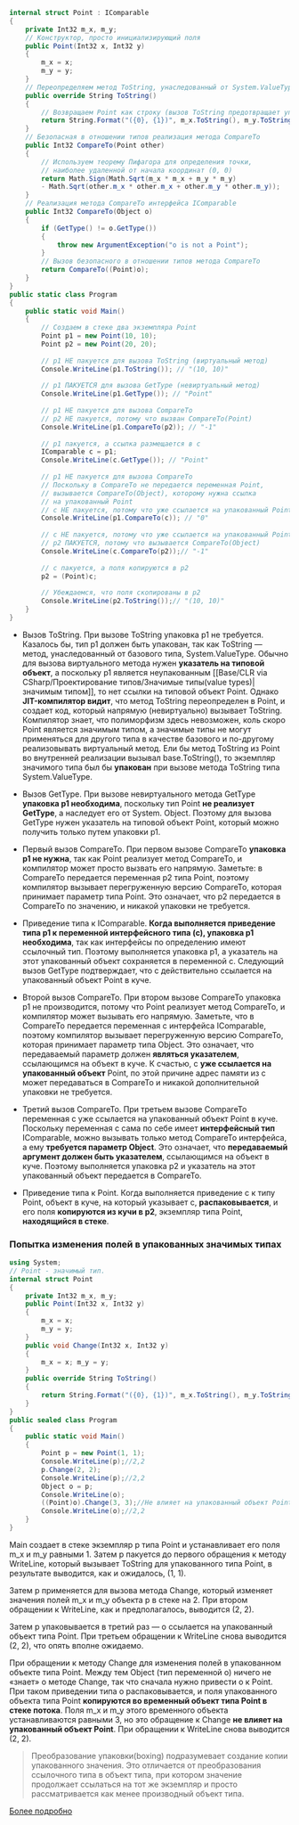 ```csharp
internal struct Point : IComparable
{
	private Int32 m_x, m_y;
	// Конструктор, просто инициализирующий поля
	public Point(Int32 x, Int32 y)
	{
		m_x = x;
		m_y = y;
	}
	// Переопределяем метод ToString, унаследованный от System.ValueType
	public override String ToString()
	{
		// Возвращаем Point как строку (вызов ToString предотвращает упаковку)
		return String.Format("({0}, {1})", m_x.ToString(), m_y.ToString());
	}
	// Безопасная в отношении типов реализация метода CompareTo
	public Int32 CompareTo(Point other)
	{
		// Используем теорему Пифагора для определения точки,
		// наиболее удаленной от начала координат (0, 0)
		return Math.Sign(Math.Sqrt(m_x * m_x + m_y * m_y)
		- Math.Sqrt(other.m_x * other.m_x + other.m_y * other.m_y));
	}
	// Реализация метода CompareTo интерфейса IComparable
	public Int32 CompareTo(Object o)
	{
		if (GetType() != o.GetType())
		{
			throw new ArgumentException("o is not a Point");
		}
		// Вызов безопасного в отношении типов метода CompareTo
		return CompareTo((Point)o);
	}
}
public static class Program
{
	public static void Main()
	{
		// Создаем в стеке два экземпляра Point
		Point p1 = new Point(10, 10);
		Point p2 = new Point(20, 20);
		
		// p1 НЕ пакуется для вызова ToString (виртуальный метод)
		Console.WriteLine(p1.ToString()); // "(10, 10)"
										  
		// p1 ПАКУЕТСЯ для вызова GetType (невиртуальный метод)
		Console.WriteLine(p1.GetType()); // "Point"
		
		// p1 НЕ пакуется для вызова CompareTo
		// p2 НЕ пакуется, потому что вызван CompareTo(Point)
		Console.WriteLine(p1.CompareTo(p2)); // "-1"
		
		// p1 пакуется, а ссылка размещается в c
		IComparable c = p1;
		Console.WriteLine(c.GetType()); // "Point"
		
		// p1 НЕ пакуется для вызова CompareTo
	    // Поскольку в CompareTo не передается переменная Point,
		// вызывается CompareTo(Object), которому нужна ссылка
		// на упакованный Point
		// c НЕ пакуется, потому что уже ссылается на упакованный Point
		Console.WriteLine(p1.CompareTo(c)); // "0"
		
		// c НЕ пакуется, потому что уже ссылается на упакованный Point
		// p2 ПАКУЕТСЯ, потому что вызывается CompareTo(Object)
		Console.WriteLine(c.CompareTo(p2));// "-1"
		
		// c пакуется, а поля копируются в p2
		p2 = (Point)c;
		
		// Убеждаемся, что поля скопированы в p2
		Console.WriteLine(p2.ToString());// "(10, 10)"
	}
}
```

- Вызов ToString. При вызове ToString упаковка p1 не требуется. Казалось бы, тип p1 должен быть упакован, так как ToString — метод, унаследованный от базового типа, System.ValueType. Обычно для вызова виртуального метода нужен **указатель на типовой объект**, а поскольку p1 является неупакованным [[Base/CLR via CSharp/Проектирование типов/Значимые типы(value types)\|значимым типом]], то нет ссылки на типовой объект Point. Однако **JIT-компилятор видит**, что метод ToString переопределен в Point, и создает код, который напрямую (невиртуально) вызывает ToString. Компилятор знает, что полиморфизм здесь невозможен, коль скоро Point является значимым типом, а значимые типы не могут применяться для другого типа в качестве базового и по-другому реализовывать виртуальный метод. Ели бы метод ToString из Point во внутренней реализации вызывал base.ToString(), то экземпляр значимого типа был бы **упакован** при вызове метода ToString типа System.ValueType. 

- Вызов GetType. При вызове невиртуального метода GetType **упаковка p1 необходима**, поскольку тип Point **не реализует GetType**, а наследует его от System. Object. Поэтому для вызова GetType нужен указатель на типовой объект Point, который можно получить только путем упаковки p1. 

- Первый вызов CompareTo. При первом вызове CompareTo **упаковка p1 не нужна**, так как Point реализует метод CompareTo, и компилятор может просто вызвать его напрямую. Заметьте: в CompareTo передается переменная p2 типа Point, поэтому компилятор вызывает перегруженную версию CompareTo, которая принимает параметр типа Point. Это означает, что p2 передается в CompareTo по значению, и никакой упаковки не требуется. 

- Приведение типа к IComparable. **Когда выполняется приведение типа p1 к переменной интерфейсного типа (с), упаковка p1 необходима**, так как интерфейсы по определению имеют ссылочный тип. Поэтому выполняется упаковка p1, а указатель на этот упакованный объект сохраняется в переменной c. Следующий вызов GetType подтверждает, что c действительно ссылается на упакованный объект Point в куче. 

- Второй вызов CompareTo. При втором вызове CompareTo упаковка p1 не производится, потому что Point реализует метод CompareTo, и компилятор может вызывать его напрямую. Заметьте, что в CompareTo передается переменная с интерфейса IComparable, поэтому компилятор вызывает перегруженную версию CompareTo, которая принимает параметр типа Object. Это означает, что передаваемый параметр должен **являться указателем**, ссылающимся на объект в куче. К счастью, с **уже ссылается на упакованный объект** Point, по этой причине адрес памяти из c может передаваться в CompareTo и никакой дополнительной упаковки не требуется. 

- Третий вызов CompareTo. При третьем вызове CompareTo переменная c уже ссылается на упакованный объект Point в куче. Поскольку переменная c сама по себе имеет **интерфейсный тип** IComparable, можно вызывать только метод CompareTo интерфейса, а ему **требуется параметр Object**. Это означает, что **передаваемый аргумент должен быть указателем**, ссылающимся на объект в куче. Поэтому выполняется упаковка p2 и указатель на этот упакованный объект передается в CompareTo. 

- Приведение типа к Point. Когда выполняется приведение c к типу Point, объект в куче, на который указывает c, **распаковывается**, и его поля **копируются из кучи в p2**, экземпляр типа Point, **находящийся в стеке**. 


### Попытка изменения полей в упакованных значимых типах

```csharp
using System;
// Point - значимый тип.
internal struct Point
{
	private Int32 m_x, m_y;
	public Point(Int32 x, Int32 y)
	{
		m_x = x;
		m_y = y;
	}
	public void Change(Int32 x, Int32 y)
	{
		m_x = x; m_y = y;
	}
	public override String ToString()
	{
		return String.Format("({0}, {1})", m_x.ToString(), m_y.ToString());
	}
}
public sealed class Program
{
	public static void Main()
	{
		Point p = new Point(1, 1);
		Console.WriteLine(p);//2,2
		p.Change(2, 2);
		Console.WriteLine(p);//2,2
		Object o = p;
		Console.WriteLine(o);
		((Point)o).Change(3, 3);//Не влияет на упакованный объект Point
		Console.WriteLine(o);//2,2
	}
}
```


Main создает в стеке экземпляр p типа Point и устанавливает его поля m_x и m_y равными 1. 
Затем p пакуется до первого обращения к методу WriteLine, который вызывает ToString для упакованного типа Point, в результате выводится, как и ожидалось, (1, 1). 

Затем p применяется для вызова метода Change, который изменяет значения полей m_x и m_y объекта p в стеке на 2. При втором обращении к WriteLine, как и предполагалось, выводится (2, 2). 

Затем p упаковывается в третий раз — o ссылается на упакованный объект типа Point. При третьем обращении к WriteLine снова выводится (2, 2), что опять вполне ожидаемо. 

При обращении к методу Change для изменения полей в упакованном объекте типа Point. Между тем Object (тип переменной o) ничего не «знает» о методе Change, так что сначала нужно привести o к Point. При таком приведении типа o распаковывается, и поля упакованного объекта типа Point **копируются во временный объект типа Point в стеке потока**. Поля m_x и m_y этого временного объекта устанавливаются равными 3, но это обращение к Change **не влияет на упакованный объект Point**. При обращении к WriteLine снова выводится (2, 2). 


>Преобразование упаковки(boxing) подразумевает создание копии упакованного значения. Это отличается от преобразования ссылочного типа в объект типа, при котором значение продолжает ссылаться на тот же экземпляр и просто рассматривается как менее производный объект типа.

[Более подробно](https://stackoverflow.com/questions/5812099/why-does-calling-an-explicit-interface-implementation-on-a-value-type-cause-it-t)